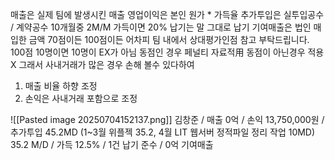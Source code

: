 매출은 실제 팀에 발생시킨 매출
영업이익은 본인 원가 * 가득율
추가투입은 실투입공수 / 계약공수
10개월중 2M/M 가득이면 20%
납기는 말 그대로 납기
기여매출은 법인 매입한 금액
70점이든 100점이든 어차피 팀 내에서 상대평가인점 참고 부탁드립니다.
100점 10명이면 10명이 EX가 아님
동점인 경우 페널티 자료적用
동점이 아닌경우 적용X
그래서 사내거래가 많은 경우 손해 볼수 있다하여 
1. 매출 비율 하향 조정
2. 손익은 사내거래 포함으로 조정


![[Pasted image 20250704152137.png]]
김창준 / 매출 0억 / 손익 13,750,000원 / 추가투입 45.2MD (1~3월 위플젝 35.2, 4월 LIT 웹서버 정적파일 정리 작업 10MD) 35.2 M/D / 가득 12.5% / 1건 납기 준수 / 0억 기여매출